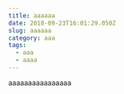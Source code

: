 ```yaml
---
title: aaaaaa
date: 2018-09-23T16:01:29.050Z
slug: aaaaaa
category: aaa
tags:
  - aaa
  - aaaa
---
```

aaaaaaaaaaaaaaaa

